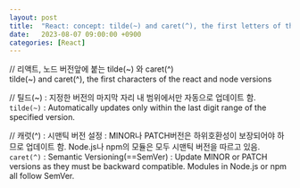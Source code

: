 ```yaml
---
layout: post
title:  "React: concept: tilde(~) and caret(^), the first letters of the react and node versions"
date:   2023-08-07 09:00:00 +0900
categories: [React]
---
```


// 리액트, 노드 버전앞에 붙는 tilde(~) 와 caret(^)   
tilde(~) and caret(^), the first characters of the react and node versions   
   
// 틸드(~) : 지정한 버전의 마지막 자리 내 범위에서만 자동으로 업데이트 함.   
`tilde(~)` : Automatically updates only within the last digit range of the specified version.   
   
// 캐럿(^) : 시맨틱 버전 설정 : MINOR나 PATCH버전은 하위호환성이 보장되어야 하므로 업데이트 함. Node.js나 npm의 모듈은 모두 시맨틱 버전을 따르고 있음.   
`caret(^)` : Semantic Versioning(==SemVer) : Update MINOR or PATCH versions as they must be backward compatible. Modules in Node.js or npm all follow SemVer.   
